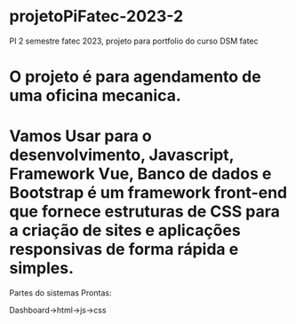 # projetoPiFatec-2023-2
PI 2 semestre fatec 2023, projeto para portfolio do curso DSM fatec

# O projeto é para agendamento de uma oficina mecanica.

# Vamos Usar para o desenvolvimento, Javascript, Framework Vue, Banco de dados e Bootstrap é um framework front-end que fornece estruturas de CSS para a criação de sites e aplicações responsivas de forma rápida e simples. 

Partes do sistemas Prontas:

Dashboard->html->js->css